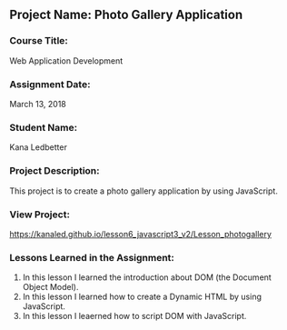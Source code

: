 ## Project Name:  Photo Gallery Application

### Course Title:
Web Application Development

### Assignment Date:  
March 13, 2018

### Student Name:  
Kana Ledbetter

### Project Description:
This project is to create a photo gallery application by using JavaScript.

### View Project:
 https://kanaled.github.io/lesson6_javascript3_v2/Lesson_photogallery

### Lessons Learned in the Assignment:
1. In this lesson I learned the introduction about DOM (the Document Object Model).
2. In this lesson I learned how to create a Dynamic HTML by using JavaScript.
3. In this lesson I leaerned how to script DOM with JavaScript.

